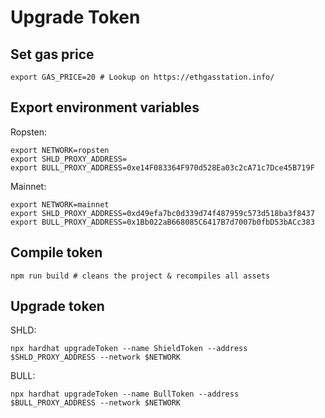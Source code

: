 # Upgrade Token

## Set gas price

`export GAS_PRICE=20 # Lookup on https://ethgasstation.info/`

## Export environment variables

Ropsten:

```
export NETWORK=ropsten
export SHLD_PROXY_ADDRESS=
export BULL_PROXY_ADDRESS=0xe14F083364F970d528Ea03c2cA71c7Dce45B719F
```


Mainnet:

```
export NETWORK=mainnet
export SHLD_PROXY_ADDRESS=0xd49efa7bc0d339d74f487959c573d518ba3f8437
export BULL_PROXY_ADDRESS=0x1Bb022aB668085C6417B7d7007b0fbD53bACc383
```

## Compile token

`npm run build # cleans the project & recompiles all assets`

## Upgrade token

SHLD:

`npx hardhat upgradeToken --name ShieldToken --address $SHLD_PROXY_ADDRESS --network $NETWORK`

BULL:

`npx hardhat upgradeToken --name BullToken --address $BULL_PROXY_ADDRESS --network $NETWORK`
